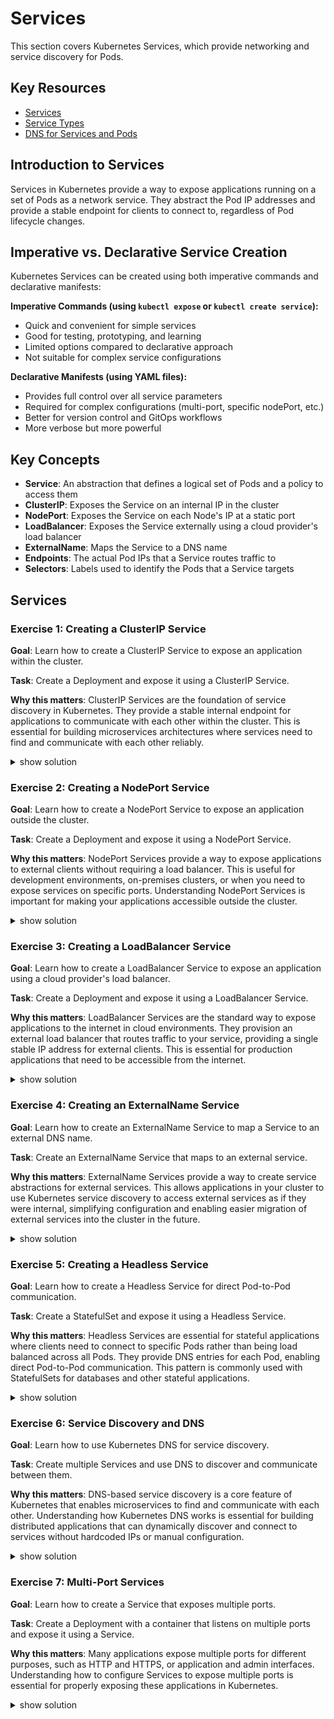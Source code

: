 # Services

This section covers Kubernetes Services, which provide networking and service discovery for Pods.

## Key Resources

- [Services](https://kubernetes.io/docs/concepts/services-networking/service/)
- [Service Types](https://kubernetes.io/docs/concepts/services-networking/service/#publishing-services-service-types)
- [DNS for Services and Pods](https://kubernetes.io/docs/concepts/services-networking/dns-pod-service/)

## Introduction to Services

Services in Kubernetes provide a way to expose applications running on a set of Pods as a network service. They abstract the Pod IP addresses and provide a stable endpoint for clients to connect to, regardless of Pod lifecycle changes.

## Imperative vs. Declarative Service Creation

Kubernetes Services can be created using both imperative commands and declarative manifests:

**Imperative Commands (using `kubectl expose` or `kubectl create service`):**

- Quick and convenient for simple services
- Good for testing, prototyping, and learning
- Limited options compared to declarative approach
- Not suitable for complex service configurations

**Declarative Manifests (using YAML files):**

- Provides full control over all service parameters
- Required for complex configurations (multi-port, specific nodePort, etc.)
- Better for version control and GitOps workflows
- More verbose but more powerful

## Key Concepts

- **Service**: An abstraction that defines a logical set of Pods and a policy to access them
- **ClusterIP**: Exposes the Service on an internal IP in the cluster
- **NodePort**: Exposes the Service on each Node's IP at a static port
- **LoadBalancer**: Exposes the Service externally using a cloud provider's load balancer
- **ExternalName**: Maps the Service to a DNS name
- **Endpoints**: The actual Pod IPs that a Service routes traffic to
- **Selectors**: Labels used to identify the Pods that a Service targets

## Services

### Exercise 1: Creating a ClusterIP Service

**Goal**: Learn how to create a ClusterIP Service to expose an application within the cluster.

**Task**: Create a Deployment and expose it using a ClusterIP Service.

**Why this matters**: ClusterIP Services are the foundation of service discovery in Kubernetes. They provide a stable internal endpoint for applications to communicate with each other within the cluster. This is essential for building microservices architectures where services need to find and communicate with each other reliably.

<details><summary>show solution</summary>
<p>

**Step 1: Create a Deployment**

Create a file named `web-deployment.yaml` with the following content:

```yaml
apiVersion: apps/v1
kind: Deployment
metadata:
  name: web-app
  labels:
    app: web-app
spec:
  replicas: 3
  selector:
    matchLabels:
      app: web-app
  template:
    metadata:
      labels:
        app: web-app
    spec:
      containers:
        - name: nginx
          image: nginx:1.21
          ports:
            - containerPort: 80
```

**Step 2: Apply the Deployment**

```bash
kubectl apply -f web-deployment.yaml
```

**Step 3: Create a ClusterIP Service**

Create a file named `web-service.yaml` with the following content:

```yaml
apiVersion: v1
kind: Service
metadata:
  name: web-service
spec:
  selector:
    app: web-app
  ports:
    - port: 80
      targetPort: 80
  type: ClusterIP
```

**Step 4: Create the Service**

Option 1: Using a manifest file (declarative approach):

```bash
kubectl apply -f web-service.yaml
```

Option 2: Using imperative commands:

```bash
kubectl expose deployment web-app --name=web-service --port=80 --target-port=80 --type=ClusterIP
```

**Step 5: Verify the Service**

```bash
kubectl get services
kubectl describe service web-service
```

**Step 6: Test the Service from another Pod**

```bash
kubectl run test-pod --image=busybox:1.36 --rm -it -- wget -qO- web-service
```

**What this does**:

- Creates a Deployment with 3 replicas of an nginx container
- Creates a ClusterIP Service that selects Pods with the label `app=web-app`
- The Service routes traffic on port 80 to port 80 of the selected Pods
- The Service is assigned a stable IP address within the cluster
- Other Pods in the cluster can access the Service using its name (`web-service`) or its IP address
- The Service load balances traffic across all matching Pods

</p>
</details>

### Exercise 2: Creating a NodePort Service

**Goal**: Learn how to create a NodePort Service to expose an application outside the cluster.

**Task**: Create a Deployment and expose it using a NodePort Service.

**Why this matters**: NodePort Services provide a way to expose applications to external clients without requiring a load balancer. This is useful for development environments, on-premises clusters, or when you need to expose services on specific ports. Understanding NodePort Services is important for making your applications accessible outside the cluster.

<details><summary>show solution</summary>
<p>

**Step 1: Create a Deployment (if not already created)**

```bash
kubectl apply -f web-deployment.yaml
```

**Step 2: Create a NodePort Service**

Create a file named `web-nodeport-service.yaml` with the following content:

```yaml
apiVersion: v1
kind: Service
metadata:
  name: web-nodeport
spec:
  selector:
    app: web-app
  ports:
    - port: 80
      targetPort: 80
      nodePort: 30080
  type: NodePort
```

**Step 3: Create the Service**

Option 1: Using a manifest file (declarative approach):

```bash
kubectl apply -f web-nodeport-service.yaml
```

Option 2: Using imperative commands:

```bash
# Create a NodePort service (note: you cannot specify the nodePort with imperative commands)
kubectl expose deployment web-app --name=web-nodeport --port=80 --target-port=80 --type=NodePort

# If you need to specify the nodePort, you must use a manifest file or patch the service
```

> Note: The imperative command doesn't allow specifying the nodePort. Kubernetes will assign a random port in the NodePort range (30000-32767). If you need a specific nodePort, use a manifest file or patch the service after creation.

**Step 4: Verify the Service**

```bash
kubectl get services
kubectl describe service web-nodeport
```

**Step 5: Get the Node IP**

```bash
kubectl get nodes -o wide
```

**Step 6: Access the Service**

```bash
# Replace NODE_IP with the IP address of any node in your cluster
curl http://NODE_IP:30080
```

**What this does**:

- Creates a NodePort Service that selects Pods with the label `app=web-app`
- The Service routes traffic on port 80 to port 80 of the selected Pods
- The Service is exposed on port 30080 on all nodes in the cluster
- External clients can access the Service using the IP address of any node in the cluster and the NodePort
- The valid range for NodePort is 30000-32767 by default
- If you don't specify a nodePort, Kubernetes will assign one automatically

</p>
</details>

### Exercise 3: Creating a LoadBalancer Service

**Goal**: Learn how to create a LoadBalancer Service to expose an application using a cloud provider's load balancer.

**Task**: Create a Deployment and expose it using a LoadBalancer Service.

**Why this matters**: LoadBalancer Services are the standard way to expose applications to the internet in cloud environments. They provision an external load balancer that routes traffic to your service, providing a single stable IP address for external clients. This is essential for production applications that need to be accessible from the internet.

<details><summary>show solution</summary>
<p>

**Step 1: Create a Deployment (if not already created)**

```bash
kubectl apply -f web-deployment.yaml
```

**Step 2: Create a LoadBalancer Service**

Create a file named `web-loadbalancer-service.yaml` with the following content:

```yaml
apiVersion: v1
kind: Service
metadata:
  name: web-loadbalancer
spec:
  selector:
    app: web-app
  ports:
    - port: 80
      targetPort: 80
  type: LoadBalancer
```

**Step 3: Create the Service**

Option 1: Using a manifest file (declarative approach):

```bash
kubectl apply -f web-loadbalancer-service.yaml
```

Option 2: Using imperative commands:

```bash
kubectl expose deployment web-app --name=web-loadbalancer --port=80 --target-port=80 --type=LoadBalancer
```

**Step 4: Verify the Service**

```bash
kubectl get services
kubectl describe service web-loadbalancer
```

**Step 5: Access the Service**

```bash
# Get the external IP address
kubectl get service web-loadbalancer -o jsonpath='{.status.loadBalancer.ingress[0].ip}'

# Access the service
curl http://EXTERNAL_IP
```

**Note**: This will only work in cloud environments that support LoadBalancer Services. In local environments like Minikube or Kind, you may need to use `minikube tunnel` or similar commands to simulate a LoadBalancer.

**What this does**:

- Creates a LoadBalancer Service that selects Pods with the label `app=web-app`
- The Service routes traffic on port 80 to port 80 of the selected Pods
- The cloud provider provisions an external load balancer that forwards traffic to the Service
- External clients can access the Service using the external IP address assigned by the cloud provider
- The Service load balances traffic across all matching Pods

</p>
</details>

### Exercise 4: Creating an ExternalName Service

**Goal**: Learn how to create an ExternalName Service to map a Service to an external DNS name.

**Task**: Create an ExternalName Service that maps to an external service.

**Why this matters**: ExternalName Services provide a way to create service abstractions for external services. This allows applications in your cluster to use Kubernetes service discovery to access external services as if they were internal, simplifying configuration and enabling easier migration of external services into the cluster in the future.

<details><summary>show solution</summary>
<p>

**Step 1: Create an ExternalName Service**

Create a file named `external-service.yaml` with the following content:

```yaml
apiVersion: v1
kind: Service
metadata:
  name: external-database
spec:
  type: ExternalName
  externalName: database.example.com
```

**Step 2: Create the Service**

Option 1: Using a manifest file (declarative approach):

```bash
kubectl apply -f external-service.yaml
```

Option 2: Using imperative commands:

```bash
kubectl create service externalname external-database --external-name=database.example.com
```

> Note: ExternalName services are useful for mapping external services into your Kubernetes namespace, allowing applications to use consistent naming regardless of environment.

**Step 3: Verify the Service**

```bash
kubectl get services
kubectl describe service external-database
```

**Step 4: Test the Service from a Pod**

```bash
kubectl run test-pod --image=busybox:1.36 --rm -it -- nslookup external-database
```

**What this does**:

- Creates an ExternalName Service named `external-database`
- The Service maps to the external DNS name `database.example.com`
- Pods in the cluster can access the external service using the name `external-database`
- When Pods resolve the DNS name `external-database`, they get a CNAME record pointing to `database.example.com`
- No proxying or load balancing is performed; this is purely a DNS mapping
- This is useful for accessing external services using internal service names

</p>
</details>

### Exercise 5: Creating a Headless Service

**Goal**: Learn how to create a Headless Service for direct Pod-to-Pod communication.

**Task**: Create a StatefulSet and expose it using a Headless Service.

**Why this matters**: Headless Services are essential for stateful applications where clients need to connect to specific Pods rather than being load balanced across all Pods. They provide DNS entries for each Pod, enabling direct Pod-to-Pod communication. This pattern is commonly used with StatefulSets for databases and other stateful applications.

<details><summary>show solution</summary>
<p>

**Step 1: Create a Headless Service**

Create a file named `headless-service.yaml` with the following content:

```yaml
apiVersion: v1
kind: Service
metadata:
  name: database
spec:
  clusterIP: None
  selector:
    app: database
  ports:
    - port: 3306
      targetPort: 3306
```

**Step 2: Create a StatefulSet**

Create a file named `database-statefulset.yaml` with the following content:

```yaml
apiVersion: apps/v1
kind: StatefulSet
metadata:
  name: mysql
spec:
  selector:
    matchLabels:
      app: database
  serviceName: "database"
  replicas: 3
  template:
    metadata:
      labels:
        app: database
    spec:
      containers:
        - name: mysql
          image: mysql:8.0
          ports:
            - containerPort: 3306
              name: mysql
          env:
            - name: MYSQL_ROOT_PASSWORD
              value: "password"
            - name: MYSQL_DATABASE
              value: "testdb"
```

**Step 3: Apply the Service and StatefulSet**

```bash
kubectl apply -f headless-service.yaml
kubectl apply -f database-statefulset.yaml
```

**Step 4: Verify the Service and StatefulSet**

```bash
kubectl get services
kubectl get statefulsets
kubectl get pods -l app=database
```

**Step 5: Test DNS resolution for individual Pods**

```bash
kubectl run test-pod --image=busybox:1.36 --rm -it -- nslookup mysql-0.database
kubectl run test-pod --image=busybox:1.36 --rm -it -- nslookup mysql-1.database
kubectl run test-pod --image=busybox:1.36 --rm -it -- nslookup mysql-2.database
```

**What this does**:

- Creates a Headless Service (setting `clusterIP: None`) named `database`
- Creates a StatefulSet that uses the Headless Service
- Each Pod in the StatefulSet gets a stable hostname in the form of `<pod-name>.<service-name>`
- DNS lookups for the service return the IP addresses of all Pods
- DNS lookups for `<pod-name>.<service-name>` return the IP address of the specific Pod
- This enables direct Pod-to-Pod communication without load balancing
- This is useful for stateful applications where clients need to connect to specific Pods

</p>
</details>

### Exercise 6: Service Discovery and DNS

**Goal**: Learn how to use Kubernetes DNS for service discovery.

**Task**: Create multiple Services and use DNS to discover and communicate between them.

**Why this matters**: DNS-based service discovery is a core feature of Kubernetes that enables microservices to find and communicate with each other. Understanding how Kubernetes DNS works is essential for building distributed applications that can dynamically discover and connect to services without hardcoded IPs or manual configuration.

<details><summary>show solution</summary>
<p>

**Step 1: Create a backend Deployment and Service**

Create a file named `backend-deployment.yaml` with the following content:

```yaml
apiVersion: apps/v1
kind: Deployment
metadata:
  name: backend
  labels:
    app: backend
spec:
  replicas: 2
  selector:
    matchLabels:
      app: backend
  template:
    metadata:
      labels:
        app: backend
    spec:
      containers:
        - name: backend
          image: nginx:1.21
          ports:
            - containerPort: 80
```

Create a file named `backend-service.yaml` with the following content:

```yaml
apiVersion: v1
kind: Service
metadata:
  name: backend-service
spec:
  selector:
    app: backend
  ports:
    - port: 80
      targetPort: 80
```

**Step 2: Create a frontend Deployment and Service**

Create a file named `frontend-deployment.yaml` with the following content:

```yaml
apiVersion: apps/v1
kind: Deployment
metadata:
  name: frontend
  labels:
    app: frontend
spec:
  replicas: 2
  selector:
    matchLabels:
      app: frontend
  template:
    metadata:
      labels:
        app: frontend
    spec:
      containers:
        - name: frontend
          image: busybox:1.36
          command:
            [
              "/bin/sh",
              "-c",
              "while true; do wget -q -O- http://backend-service; sleep 5; done",
            ]
```

Create a file named `frontend-service.yaml` with the following content:

```yaml
apiVersion: v1
kind: Service
metadata:
  name: frontend-service
spec:
  selector:
    app: frontend
  ports:
    - port: 80
      targetPort: 80
```

**Step 3: Create the Services**

Option 1: Using manifest files (declarative approach):

```bash
# Create backend service
kubectl apply -f backend-service.yaml

# Create frontend service
kubectl apply -f frontend-service.yaml
```

Option 2: Using imperative commands:

```bash
# Create backend service
kubectl expose deployment backend --name=backend-service --port=80 --target-port=80

# Create frontend service
kubectl expose deployment frontend --name=frontend-service --port=80 --target-port=80
```

**Step 4: Verify the Deployments and Services**

```bash
kubectl get deployments
kubectl get services
kubectl get pods
```

**Step 5: Check the logs of the frontend Pods**

```bash
kubectl logs -l app=frontend
```

**Step 6: Create a test Pod to explore DNS**

```bash
kubectl run dns-test --image=busybox:1.36 --rm -it -- sh
```

Inside the Pod, run the following commands:

```bash
# Look up the backend service
nslookup backend-service

# Look up the frontend service
nslookup frontend-service

# Look up the backend service with the full domain name
nslookup backend-service.default.svc.cluster.local

# Look up the Kubernetes API service
nslookup kubernetes.default.svc.cluster.local

# Try accessing the backend service
wget -q -O- http://backend-service
```

**What this does**:

- Creates two Deployments and Services: `backend` and `frontend`
- The frontend Pods communicate with the backend service using its DNS name
- Demonstrates how Kubernetes DNS works for service discovery:
  - Services are accessible by their name within the same namespace
  - The full DNS name format is `<service-name>.<namespace>.svc.cluster.local`
  - DNS resolution automatically returns the ClusterIP of the service
- This enables microservices to discover and communicate with each other without hardcoded IPs

</p>
</details>

### Exercise 7: Multi-Port Services

**Goal**: Learn how to create a Service that exposes multiple ports.

**Task**: Create a Deployment with a container that listens on multiple ports and expose it using a Service.

**Why this matters**: Many applications expose multiple ports for different purposes, such as HTTP and HTTPS, or application and admin interfaces. Understanding how to configure Services to expose multiple ports is essential for properly exposing these applications in Kubernetes.

<details><summary>show solution</summary>
<p>

**Step 1: Create a Deployment with a container that listens on multiple ports**

Create a file named `multi-port-deployment.yaml` with the following content:

```yaml
apiVersion: apps/v1
kind: Deployment
metadata:
  name: multi-port-app
  labels:
    app: multi-port-app
spec:
  replicas: 2
  selector:
    matchLabels:
      app: multi-port-app
  template:
    metadata:
      labels:
        app: multi-port-app
    spec:
      containers:
        - name: nginx
          image: nginx:1.21
          ports:
            - containerPort: 80
              name: http
            - containerPort: 443
              name: https
```

**Step 2: Create a Service that exposes multiple ports**

Create a file named `multi-port-service.yaml` with the following content:

```yaml
apiVersion: v1
kind: Service
metadata:
  name: multi-port-service
spec:
  selector:
    app: multi-port-app
  ports:
    - name: http
      port: 80
      targetPort: http
    - name: https
      port: 443
      targetPort: https
```

**Step 3: Create the Deployment and Service**

```bash
# Create deployment
kubectl apply -f multi-port-deployment.yaml

# Create service (must use manifest file for multi-port services)
kubectl apply -f multi-port-service.yaml
```

> Note: While simple services can be created imperatively, multi-port services require a manifest file as the `kubectl expose` command doesn't support defining multiple ports.

**Step 4: Verify the Deployment and Service**

```bash
kubectl get deployments
kubectl get services
kubectl describe service multi-port-service
```

**Step 5: Test accessing the Service on different ports**

```bash
kubectl run test-pod --image=busybox:1.36 --rm -it -- sh
```

Inside the Pod, run the following commands:

```bash
# Access the HTTP port
wget -q -O- http://multi-port-service

# Access the HTTPS port (this will fail without proper TLS setup, but demonstrates the concept)
wget -q --no-check-certificate -O- https://multi-port-service
```

**What this does**:

- Creates a Deployment with containers that expose ports 80 (HTTP) and 443 (HTTPS)
- Creates a Service that exposes both ports
- Names the ports in both the Pod and Service definitions
- Uses the port names to map Service ports to container ports
- This allows clients to access the application on either port
- Naming ports makes the configuration more maintainable and self-documenting

</p>
</details>
